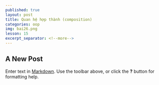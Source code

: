 ```yaml
---
published: true
layout: post
title: Quan hệ hợp thành (composition)
categories: oop
img: bai26.png
lesson: 15
excerpt_separator: <!--more-->
---
```

## A New Post

Enter text in [Markdown](http://daringfireball.net/projects/markdown/). Use the toolbar above, or click the **?** button for formatting help.
